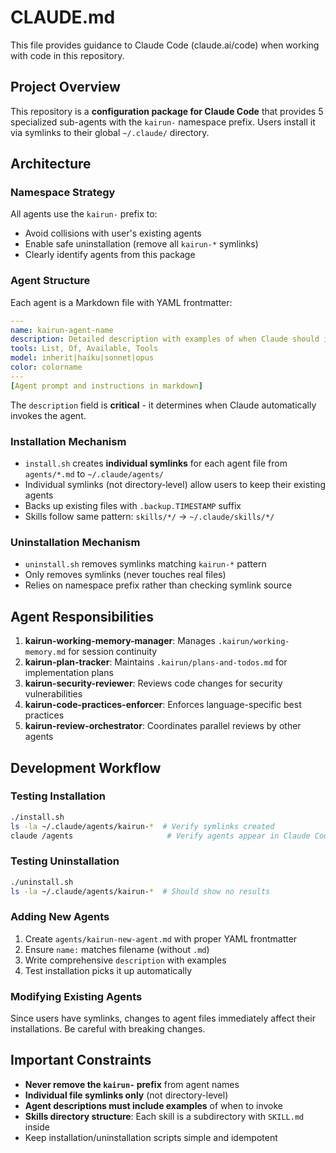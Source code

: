 # CLAUDE.md

This file provides guidance to Claude Code (claude.ai/code) when working with code in this repository.

## Project Overview

This repository is a **configuration package for Claude Code** that provides 5 specialized sub-agents with the `kairun-` namespace prefix. Users install it via symlinks to their global `~/.claude/` directory.

## Architecture

### Namespace Strategy
All agents use the `kairun-` prefix to:
- Avoid collisions with user's existing agents
- Enable safe uninstallation (remove all `kairun-*` symlinks)
- Clearly identify agents from this package

### Agent Structure
Each agent is a Markdown file with YAML frontmatter:
```yaml
---
name: kairun-agent-name
description: Detailed description with examples of when Claude should invoke it
tools: List, Of, Available, Tools
model: inherit|haiku|sonnet|opus
color: colorname
---
[Agent prompt and instructions in markdown]
```

The `description` field is **critical** - it determines when Claude automatically invokes the agent.

### Installation Mechanism
- `install.sh` creates **individual symlinks** for each agent file from `agents/*.md` to `~/.claude/agents/`
- Individual symlinks (not directory-level) allow users to keep their existing agents
- Backs up existing files with `.backup.TIMESTAMP` suffix
- Skills follow same pattern: `skills/*/` → `~/.claude/skills/*/`

### Uninstallation Mechanism
- `uninstall.sh` removes symlinks matching `kairun-*` pattern
- Only removes symlinks (never touches real files)
- Relies on namespace prefix rather than checking symlink source

## Agent Responsibilities

1. **kairun-working-memory-manager**: Manages `.kairun/working-memory.md` for session continuity
2. **kairun-plan-tracker**: Maintains `.kairun/plans-and-todos.md` for implementation plans
3. **kairun-security-reviewer**: Reviews code changes for security vulnerabilities
4. **kairun-code-practices-enforcer**: Enforces language-specific best practices
5. **kairun-review-orchestrator**: Coordinates parallel reviews by other agents

## Development Workflow

### Testing Installation
```bash
./install.sh
ls -la ~/.claude/agents/kairun-*  # Verify symlinks created
claude /agents                     # Verify agents appear in Claude Code
```

### Testing Uninstallation
```bash
./uninstall.sh
ls -la ~/.claude/agents/kairun-*  # Should show no results
```

### Adding New Agents
1. Create `agents/kairun-new-agent.md` with proper YAML frontmatter
2. Ensure `name:` matches filename (without `.md`)
3. Write comprehensive `description` with examples
4. Test installation picks it up automatically

### Modifying Existing Agents
Since users have symlinks, changes to agent files immediately affect their installations. Be careful with breaking changes.

## Important Constraints

- **Never remove the `kairun-` prefix** from agent names
- **Individual file symlinks only** (not directory-level)
- **Agent descriptions must include examples** of when to invoke
- **Skills directory structure**: Each skill is a subdirectory with `SKILL.md` inside
- Keep installation/uninstallation scripts simple and idempotent
